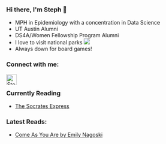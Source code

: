 ### Hi there, I'm Steph  👋  

- MPH in Epidemiology with a concentration in Data Science
- UT Austin Alumni
- DS4A/Women Fellowship Program Alumni
- I love to visit national parks <img src="https://img.icons8.com/doodle/28/000000/national-park.png"/> 
- Always down for board games!


### Connect with me:

[<img align="left" alt="Steph Yap's linkedin | LinkedIn" width="28px" src="https://img.icons8.com/doodle/48/000000/linkedin--v2.png" />][linkedin]

<br />


### Currently Reading
- [The Socrates Express](https://g.co/kgs/rvv42v)

### Latest Reads:
- [Come As You Are by Emily Nagoski](https://g.co/kgs/LZoWvd)


[linkedin]: https://www.linkedin.com/in/chiufengyap/
